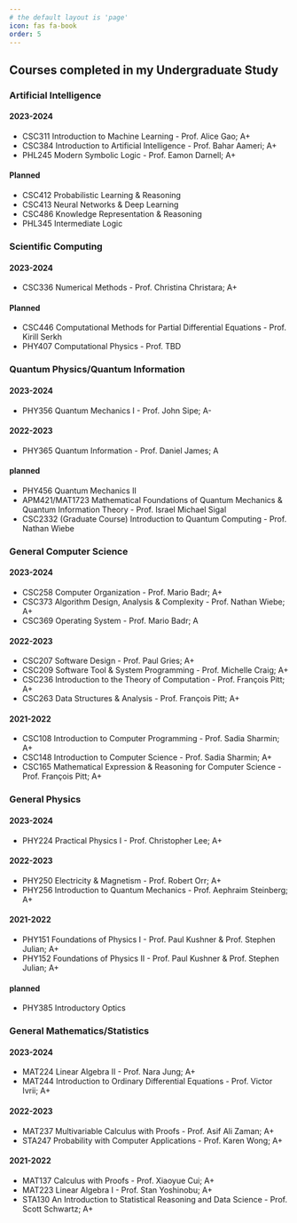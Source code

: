 ```yaml
---
# the default layout is 'page'
icon: fas fa-book
order: 5
---
```

## Courses completed in my Undergraduate Study
### Artificial Intelligence
#### 2023-2024
- CSC311 Introduction to Machine Learning - Prof. Alice Gao; A+
- CSC384 Introduction to Artificial Intelligence - Prof. Bahar Aameri; A+
- PHL245 Modern Symbolic Logic - Prof. Eamon Darnell; A+

#### Planned
- CSC412 Probabilistic Learning & Reasoning
- CSC413 Neural Networks & Deep Learning
- CSC486 Knowledge Representation & Reasoning
- PHL345 Intermediate Logic

### Scientific Computing
#### 2023-2024
- CSC336 Numerical Methods - Prof. Christina Christara; A+

#### Planned 
- CSC446 Computational Methods for Partial Differential Equations - Prof. Kirill Serkh
- PHY407 Computational Physics - Prof. TBD

### Quantum Physics/Quantum Information
#### 2023-2024
- PHY356 Quantum Mechanics I - Prof. John Sipe; A-

#### 2022-2023
- PHY365 Quantum Information - Prof. Daniel James; A

#### planned
- PHY456 Quantum Mechanics II
- APM421/MAT1723 Mathematical Foundations of Quantum Mechanics & Quantum Information Theory - Prof. Israel Michael Sigal
- CSC2332 (Graduate Course) Introduction to Quantum Computing - Prof. Nathan Wiebe

### General Computer Science
#### 2023-2024
- CSC258 Computer Organization - Prof. Mario Badr; A+
- CSC373 Algorithm Design, Analysis & Complexity - Prof. Nathan Wiebe; A+
- CSC369 Operating System - Prof. Mario Badr; A

#### 2022-2023
- CSC207 Software Design - Prof. Paul Gries; A+
- CSC209 Software Tool & System Programming - Prof. Michelle Craig; A+
- CSC236 Introduction to the Theory of Computation - Prof. François Pitt; A+
- CSC263 Data Structures & Analysis - Prof. François Pitt; A+

#### 2021-2022
- CSC108 Introduction to Computer Programming - Prof. Sadia Sharmin; A+
- CSC148 Introduction to Computer Science - Prof. Sadia Sharmin; A+
- CSC165 Mathematical Expression & Reasoning for Computer Science - Prof. François Pitt; A+
 
### General Physics
#### 2023-2024
- PHY224 Practical Physics I - Prof. Christopher Lee; A+

#### 2022-2023
- PHY250 Electricity & Magnetism - Prof. Robert Orr; A+
- PHY256 Introduction to Quantum Mechanics - Prof. Aephraim Steinberg; A+

#### 2021-2022
- PHY151 Foundations of Physics I - Prof. Paul Kushner & Prof. Stephen Julian; A+
- PHY152 Foundations of Physics II - Prof. Paul Kushner & Prof. Stephen Julian; A+ 

#### planned
- PHY385 Introductory Optics
  
### General Mathematics/Statistics
#### 2023-2024
- MAT224 Linear Algebra II - Prof. Nara Jung; A+
- MAT244 Introduction to Ordinary Differential Equations - Prof. Victor Ivrii; A+

#### 2022-2023
- MAT237 Multivariable Calculus with Proofs - Prof. Asif Ali Zaman; A+
- STA247 Probability with Computer Applications - Prof. Karen Wong; A+

#### 2021-2022
- MAT137 Calculus with Proofs - Prof. Xiaoyue Cui; A+
- MAT223 Linear Algebra I - Prof. Stan Yoshinobu; A+
- STA130 An Introduction to Statistical Reasoning and Data Science - Prof. Scott Schwartz; A+